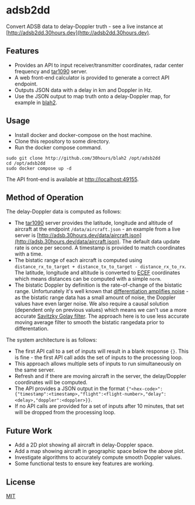 # adsb2dd

Convert ADSB data to delay-Doppler truth - see a live instance at [http://adsb2dd.30hours.dev](http://adsb2dd.30hours.dev).

## Features

- Provides an API to input receiver/transmitter coordinates, radar center frequency and [tar1090](https://github.com/wiedehopf/tar1090) server.
- A web front-end calculator is provided to generate a correct API endpoint.
- Outputs JSON data with a delay in km and Doppler in Hz.
- Use the JSON output to map truth onto a delay-Doppler map, for example in [blah2](http://github.com/30hours/adsb2dd).

## Usage

- Install docker and docker-compose on the host machine.
- Clone this repository to some directory.
- Run the docker compose command.

```
sudo git clone http://github.com/30hours/blah2 /opt/adsb2dd
cd /opt/adsb2dd
sudo docker compose up -d
```

The API front-end is available at [http://localhost:49155](http://localhost:49155).

## Method of Operation

The delay-Doppler data is computed as follows:

- The [tar1090](https://github.com/wiedehopf/tar1090) server provides the latitude, longitude and altitude of aircraft at the endpoint `/data/aircraft.json` - an example from a live server is [http://adsb.30hours.dev/data/aircraft.json](http://adsb.30hours.dev/data/aircraft.json). The default data update rate is once per second. A timestamp is provided to match coordinates with a time.
- The bistatic range of each aircraft is computed using `distance_rx_to_target + distance_tx_to_target - distance_rx_to_rx`. The latitude, longitude and altitude is converted to [ECEF](https://en.wikipedia.org/wiki/Earth-centered,_Earth-fixed_coordinate_system) coordinates which means distances can be computed with a simple `norm`. 
- The bistatic Doppler by definition is the rate-of-change of the bistatic range. Unfortunately it's well known that [differentiation amplifies noise](https://dsp.stackexchange.com/questions/16540/derivative-of-noisy-signal) - as the bistatic range data has a small amount of noise, the Doppler values have even larger noise. We also require a causal solution (dependent only on previous values) which means we can't use a more accurate [Savitzky Golay filter](https://en.wikipedia.org/wiki/Savitzky%E2%80%93Golay_filter). The approach here is to use less accurate moving average filter to smooth the bistatic rangedata prior to differentation.

The system architecture is as follows:

- The first API call to a set of inputs will result in a blank response `{}`. This is fine - the first API call adds the set of inputs to the processing loop.
- This approach allows multiple sets of inputs to run simultaneously on the same server.
- Refresh and if there are moving aircraft in the server, the delay/Doppler coordinates will be computed.
- The API provides a JSON output in the format `{"<hex-code>":{"timestamp":<timestamp>,"flight":<flight-number>,"delay":<delay>,"doppler":<doppler>}}`.
- If no API calls are provided for a set of inputs after 10 minutes, that set will be dropped from the processing loop.

## Future Work

- Add a 2D plot showing all aircraft in delay-Doppler space.
- Add a map showing aircraft in geographic space below the above plot.
- Investigate algorithms to accurately compute smooth Doppler values.
- Some functional tests to ensure key features are working.

## License

[MIT](https://choosealicense.com/licenses/mit/)

